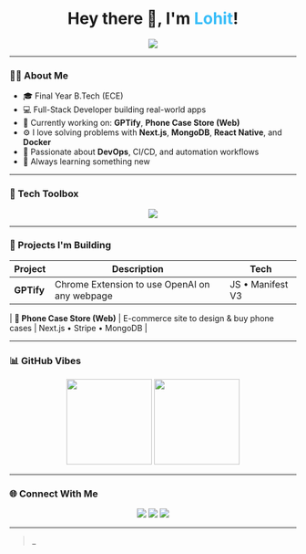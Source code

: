 <h1 align="center">Hey there 👋, I'm <span style="color:#38BDF8;">Lohit</span>!</h1>
<p align="center">
  <img src="https://readme-typing-svg.herokuapp.com?font=Fira+Code&size=22&pause=1000&color=38BDF8&center=true&vCenter=true&width=440&lines=Full-Stack+Developer;MERN+Stack+%7C+TypeScript+%7C+React+Native;Open+Source+%E2%9D%A4%EF%B8%8F;Always+learning+something+new..." />
</p>

---

### 🧑‍💻 About Me
- 🎓 Final Year B.Tech (ECE)
- 💻 Full-Stack Developer building real-world apps
- 🔭 Currently working on: **GPTify**, **Phone Case Store (Web)**
- ⚙️ I love solving problems with **Next.js**, **MongoDB**, **React Native**, and **Docker**
- 🧠 Passionate about **DevOps**, CI/CD, and automation workflows
- 🌱 Always learning something new 

---

### 🧰 Tech Toolbox
<p align="center">
  <img src="https://skillicons.dev/icons?i=nextjs,react,nodejs,typescript,tailwind,js,mongodb,express,figma,vercel,docker,linux,git,github" />
</p>

---

### 🚀 Projects I'm Building

| Project | Description | Tech |
|--------|-------------|------|
| **GPTify** | Chrome Extension to use OpenAI on any webpage | JS • Manifest V3 |

| **🛒 Phone Case Store (Web)** | E-commerce site to design & buy phone cases | Next.js • Stripe • MongoDB |


---

### 📊 GitHub Vibes
<p align="center">
  <img src="https://github-readme-stats.vercel.app/api?username=Undefeated22&show_icons=true&theme=tokyonight&hide_border=true" height="150"/>
  <img src="https://github-readme-stats.vercel.app/api/top-langs/?username=Undefeated22&layout=compact&theme=tokyonight&hide_border=true" height="150"/>
</p>

---

### 🌐 Connect With Me
<p align="center">
  <a href="mailto:lohit.yourmail@example.com"><img src="https://img.shields.io/badge/-Email-38BDF8?style=flat-square&logo=gmail&logoColor=white" /></a>
  <a href="https://linkedin.com/in/yourusername"><img src="https://img.shields.io/badge/-LinkedIn-0A66C2?style=flat-square&logo=linkedin&logoColor=white" /></a>
  <a href="https://yourportfolio.com"><img src="https://img.shields.io/badge/-Portfolio-101010?style=flat-square&logo=vercel&logoColor=white" /></a>
</p>

---

>_

